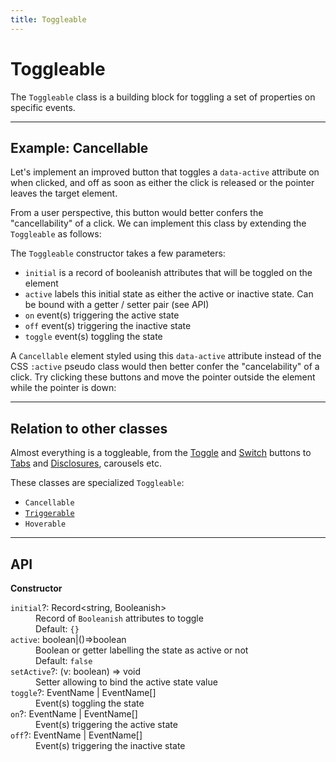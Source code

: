 ```yaml
---
title: Toggleable
---
```


<script lang="ts">
	import Highlighter from "$components/Highlighter.svelte";
	import Demo from "$components/Demo.svelte";
</script>

# Toggleable

The `Toggleable` class is a building block for toggling a set of properties on specific events.

---

## Example: Cancellable

Let's implement an improved button that toggles a `data-active` attribute on when clicked, and off as soon as either the click is released or the pointer leaves the target element.

From a user perspective, this button would better confers the "cancellability" of a click.
We can implement this class by extending the `Toggleable` as follows:

<Highlighter file="./cancellable.svelte.ts" />

The `Toggleable` constructor takes a few parameters:
- `initial` is a record of booleanish attributes that will be toggled on the element
- `active` labels this initial state as either the active or inactive state. Can be bound with a getter / setter pair (see API)
- `on` event(s) triggering the active state
- `off` event(s) triggering the inactive state
- `toggle` event(s) toggling the state

A `Cancellable` element styled using this `data-active` attribute instead of the CSS `:active` pseudo class would then better confer the "cancelability" of a click. Try clicking these buttons and move the pointer outside the element while the pointer is down:

<Demo file="./cancellable.svelte" value="result" />

---

## Relation to other classes

Almost everything is a toggleable, from the [Toggle](/components/toggle) and [Switch](/components/switch) buttons to [Tabs](/components/tabs) and [Disclosures](/components/disclosure), carousels etc.

These classes are specialized `Toggleable`:
- `Cancellable`
- [`Triggerable`](/blocks/triggerable)
- `Hoverable`

---

## API

**Constructor**

<dl>
  <dt><code>initial</code>?: <span class="font-mono">Record&lt;string, Booleanish></span></dt>
  <dd>Record of <code>Booleanish</code> attributes to toggle</dd>
  <dd><span class="italic">Default</span>: <code>&lbrace;}</code></dd>

  <dt><code>active</code>: <span class="font-mono">boolean|()=>boolean</span></dt>
  <dd>Boolean or getter labelling the state as active or not</dd>
  <dd><span class="italic">Default</span>: <code>false</code></dd>

  <dt><code>setActive</code>?: <span class="font-mono">(v: boolean) => void</span></dt>
  <dd>Setter allowing to bind the active state value</dd>

  <dt><code>toggle</code>?: <span class="font-mono">EventName | EventName[]</span></dt>
  <dd>Event(s) toggling the state</dd>

  <dt><code>on</code>?: <span class="font-mono">EventName | EventName[]</span></dt>
  <dd>Event(s) triggering the active state</dd>

  <dt><code>off</code>?: <span class="font-mono">EventName | EventName[]</span></dt>
  <dd>Event(s) triggering the inactive state</dd>

</dl>
